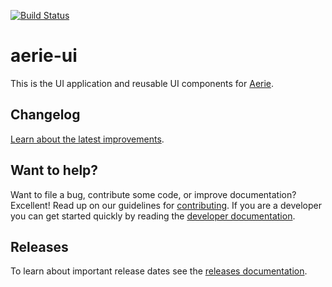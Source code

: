 [![Build Status](https://cae-jenkins2.jpl.nasa.gov/buildStatus/icon?job=MPSA/SEQ/normal_builds/aerie-ui/develop)](https://cae-jenkins2.jpl.nasa.gov/job/MPSA/job/SEQ/job/normal_builds/job/aerie-ui/job/develop)

# aerie-ui

This is the UI application and reusable UI components for [Aerie](https://github.jpl.nasa.gov/MPS/aerie).

## Changelog

[Learn about the latest improvements][changelog].

## Want to help?

Want to file a bug, contribute some code, or improve documentation? Excellent! Read up on our
guidelines for [contributing][contributing]. If you are a developer you can get started quickly by reading the [developer documentation][dev-doc].

## Releases

To learn about important release dates see the [releases documentation][releases].

[changelog]: ./CHANGELOG.md
[contributing]: ./CONTRIBUTING.md
[dev-doc]: ./docs/DEVELOPER.md
[releases]: ./docs/RELEASES.md
